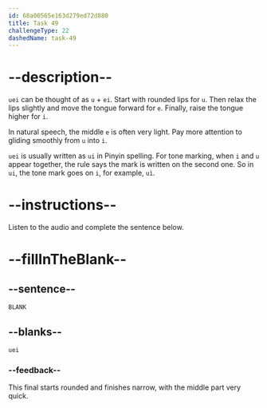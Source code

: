 ```yaml
---
id: 68a00565e163d279ed72d880
title: Task 49
challengeType: 22
dashedName: task-49
---
```


<!-- (Audio) A: uei -->

# --description--

`uei` can be thought of as `u` + `ei`. Start with rounded lips for `u`. Then relax the lips slightly and move the tongue forward for `e`. Finally, raise the tongue higher for `i`.

In natural speech, the middle `e` is often very light. Pay more attention to gliding smoothly from `u` into `i`.

`uei` is usually written as `ui` in Pinyin spelling. For tone marking, when `i` and `u` appear together, the rule says the mark is written on the second one. So in `ui`, the tone mark goes on `i`, for example, `uì`.

# --instructions--

Listen to the audio and complete the sentence below.

# --fillInTheBlank--

## --sentence--

`BLANK`

## --blanks--

`uei`

### --feedback--

This final starts rounded and finishes narrow, with the middle part very quick.
